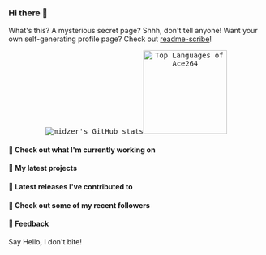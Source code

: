 ### Hi there 👋

What's this? A mysterious secret page? Shhh, don't tell anyone! Want your own self-generating profile page? Check out [readme-scribe](https://github.com/muesli/readme-scribe)!

<p align="center">
  <kbd><img src="https://github-readme-stats.vercel.app/api?username=Ace264&show_icons=true&hide_title=true&hide_border=true&theme=tokyonight" alt="midzer's GitHub stats"><img height="165" src="https://github-readme-stats.vercel.app/api/top-langs/?username=Ace264&layout=compact&langs_count=8&hide_border=true&theme=tokyonight" alt="Top Languages of Ace264"></kbd>
</p>

#### 👷 Check out what I'm currently working on

#### 🌱 My latest projects

#### 🔭 Latest releases I've contributed to

#### 👯 Check out some of my recent followers

#### 💬 Feedback

Say Hello, I don't bite!
